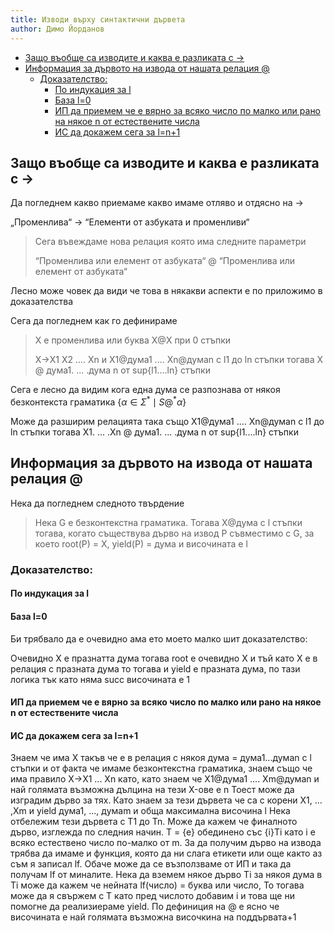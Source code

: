 ```yaml
---
title: Изводи върху синтактични дървета
author: Димо Йорданов
---
```


<!-- TOC -->
  * [Защо въобще са изводите и каква е разликата с ->](#защо-въобще-са-изводите-и-каква-е-разликата-с--)
  * [Информация за дървото на извода от нашата релация @](#информация-за-дървото-на-извода-от-нашата-релация-)
    * [Доказателство:](#доказателство)
      * [По индукация за l](#по-индукация-за-l)
      * [База l=0](#база-l0)
      * [ИП да приемем че е вярно за всяко число по малко или рано на някое n от естествените числа](#ип-да-приемем-че-е-вярно-за-всяко-число-по-малко-или-рано-на-някое-n-от-естествените-числа)
      * [ИС да докажем сега за l=n+1](#ис-да-докажем-сега-за-ln1-)
<!-- TOC -->

## Защо въобще са изводите и каква е разликата с ->

Да погледнем какво приемаме какво имаме отляво и отдясно на ->

„Променлива“ -> “Елементи от азбуката и променливи“

> Сега въвеждаме нова релация която има следните параметри
>
> “Променлива или елемент от азбуката“ @ “Променлива или елемент от азбуката“

Лесно може човек да види че това в някакви аспекти е по приложимо в доказателства

Сега да погледнем как го дефинираме

> X е променлива или буква 
> X@X при 0 стъпки
> 
> X->X1 X2 .... Xn и X1@дума1 .... Xn@думаn с l1 до ln стъпки
> тогава X @ дума1. ... .дума n от sup{l1....ln} стъпки 

Сега е лесно да видим кога една дума се разпознава от някоя безконтекста граматика
$\{ \alpha \in \Sigma^* \mid S @^* \alpha\}$

Може да разширим релацията така също
X1@дума1 .... Xn@думаn с l1 до ln стъпки
тогава X1. ... .Xn @ дума1. ... .дума n от sup{l1....ln} стъпки

## Информация за дървото на извода от нашата релация @
Нека да погледнем следното твърдение
> Нека G е безконтекстна граматика. Тогава X@дума с l стъпки
> тогава, когато съществува дърво на извод P съвместимо с G,
> за което root(P) = X, yield(P) = дума и височината е l

### Доказателство:

#### По индукация за l

#### База l=0

Би трябвало да е очевидно ама ето моето малко шит доказателство:
    
Очевидно X е празнатта дума тогава root е очевидно X
    и тъй като X е в релация с празната дума то тогава и yield е празната дума,
    по тази логика тък като няма succ височината е 1

#### ИП да приемем че е вярно за всяко число по малко или рано на някое n от естествените числа
#### ИС да докажем сега за l=n+1 
Знаем че има X такъв че е в релация с някоя дума = дума1...думаn с l стъпки и от факта че имаме безконтекстна граматика,
знаем също че има правило X->X1 ... Xn като, като знаем че X1@дума1 .... Xm@думаn и най голямата възможна дълцина на
тези X-ове е n Тоест може да изградим дърво за тях. Като знаем за тези дървета че са с корени X1, ... ,Xm  и
yield дума1, ..., думаm и обща максимална височина l Нека отбележим тези дървета с T1 до Tn. 
Може да кажем че финалното дърво, изглежда по следния начин. T = {e} обединено със {i}Ti като i е всяко естествено число
по-малко от m.
За да получим дърво на извода трябва да имаме и функция, която да ни слага етикети или още както аз съм я записал lf.
Обаче може да се възползваме от ИП и така да получам lf от миналите. Нека да вземем някое дърво Ti за някоя дума в Ti
може да кажем че нейната lf(число) = буква или число, То тогава може да я свържем с T като пред числото добавим i
и това ще ни помогне да реализиераме yield.
По дефиниция на @ е ясно че височината е най голямата възможна височкина на поддървата+1
